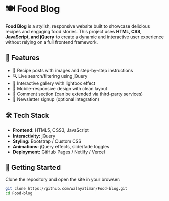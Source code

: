 # 🍽️ Food Blog

**Food Blog** is a stylish, responsive website built to showcase delicious recipes and engaging food stories. This project uses **HTML, CSS, JavaScript, and jQuery** to create a dynamic and interactive user experience without relying on a full frontend framework.

## 🌟 Features

- 📝 Recipe posts with images and step-by-step instructions
- 🔍 Live search/filtering using jQuery
- 📸 Interactive gallery with lightbox effect
- 📱 Mobile-responsive design with clean layout
- 💬 Comment section (can be extended via third-party services)
- 📧 Newsletter signup (optional integration)

## 🛠️ Tech Stack

- **Frontend:** HTML5, CSS3, JavaScript
- **Interactivity:** jQuery
- **Styling:** Bootstrap / Custom CSS
- **Animations:** jQuery effects, slide/fade toggles
- **Deployment:** GitHub Pages / Netlify / Vercel

## 🚀 Getting Started

Clone the repository and open the site in your browser:

```bash
git clone https://github.com/walayatiman/Food-blog.git
cd Food-blog
